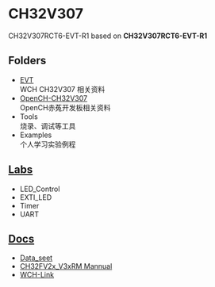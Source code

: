 # CH32V307
CH32V307RCT6-EVT-R1 based on **CH32V307RCT6-EVT-R1**  
## Folders
- [EVT](https://github.com/Cocoson23/CH32V307/tree/main/EVT)  
WCH CH32V307
相关资料
- [OpenCH-CH32V307](https://github.com/Cocoson23/CH32V307/tree/main/OpenCH-CH32V307)  
OpenCH赤菟开发板相关资料
- Tools  
烧录、调试等工具
- Examples  
个人学习实验例程  
## [Labs](https://github.com/Cocoson23/CH32V307/tree/main/Examples)  
- LED_Control
- EXTI_LED
- Timer
- UART

## [Docs](https://github.com/Cocoson23/CH32V307/tree/main/docs)
- [Data_seet](https://github.com/Cocoson23/CH32V307/blob/main/docs/CH32V307DS0.pdf)
- [CH32FV2x_V3xRM Mannual](https://github.com/Cocoson23/CH32V307/tree/main/docs/CH32FV2x_V3xRM.pdf)
- [WCH-Link](https://github.com/Cocoson23/CH32V307/blob/main/docs/WCH-Link%20%E4%BD%BF%E7%94%A8%E8%AF%B4%E6%98%8E%20V1.1.pdf)
